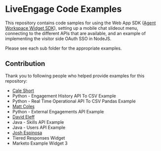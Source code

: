 # LiveEngage Code Examples

This repository contains code samples for using the Web App SDK ([Agent Workspace Widget SDK](https://s3-eu-west-1.amazonaws.com/ce-sr/CA/SDK+Guides/Agent+Workspace+Widget+SDK.pdf)), setting up a mobile chat slideout menu, connecting to the different APIs that are available, and an example of implementing the visitor side OAuth SSO in NodeJS. 

Please see each sub folder for the appropriate examples.

## Contribution

Thank you to following people who helped provide examples for this repository:

* [Cale Short](https://github.com/WildYorkies)
 * Python - Engagement History API To CSV Example
 * Python - Real Time Operational API To CSV Pandas Example
* [Matt Coles](https://github.com/MattJColes)
 * Python - External Engagements API Example
* [David Eleff](https://github.com/deleff)
 * Java - Skills API Example
 * Java - Users API Example
* [Josh Espinosa](https://github.com/Hauuguu)
 * Tiered Responses Widget 
 * Marketo Example Widget 3